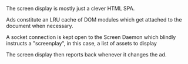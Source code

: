 The screen display is mostly just a clever HTML SPA. 

Ads constitute an LRU cache of DOM modules which get attached to the document when necessary.

A socket connection is kept open to the Screen Daemon which blindly instructs a "screenplay", in this case, a list of assets to display 

The screen display then reports back whenever it changes the ad.
